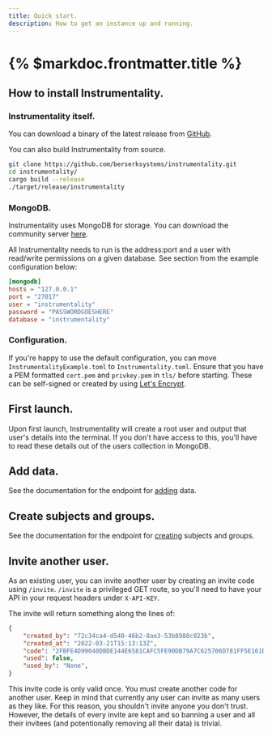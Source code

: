 ```yaml
---
title: Quick start.
description: How to get an instance up and running.
---
```


# {% $markdoc.frontmatter.title %}

## How to install Instrumentality.

### Instrumentality itself.

You can download a binary of the latest release from [GitHub](https://github.com/berserksystems/instrumentality/releases).

You can also build Instrumentality from source.
```bash
git clone https://github.com/berserksystems/instrumentality.git
cd instrumentality/
cargo build --release
./target/release/instrumentality
```

### MongoDB.

Instrumentality uses MongoDB for storage. You can download the community server [here](https://www.mongodb.com/try/download/community).

All Instrumentality needs to run is the address:port and a user with read/write permissions on a given database. See section from the example configuration below:

```toml
[mongodb]
hosts = "127.0.0.1"
port = "27017"
user = "instrumentality"
password = "PASSWORDGOESHERE"
database = "instrumentality"
```

### Configuration.

If you're happy to use the default configuration, you can move `InstrumentalityExample.toml` to `Instrumentality.toml`. Ensure that you have a PEM formatted `cert.pem` and `privkey.pem` in `tls/` before starting. These can be self-signed or created by using [Let's Encrypt](https://letsencrypt.org/getting-started/).

## First launch.

Upon first launch, Instrumentality will create a root user and output that user's details into the terminal. If you don't have access to this, you'll have to read these details out of the users collection in MongoDB.

## Add data.

See the documentation for the endpoint for [adding](/endpoints/add) data.

## Create subjects and groups.

See the documentation for the endpoint for [creating](/endpoints/create) subjects and groups.

## Invite another user.

As an existing user, you can invite another user by creating an invite code using `/invite`. `/invite` is a privileged GET route, so you'll need to have your API in your request headers under `X-API-KEY`.

The invite will return something along the lines of:
```json
{
    "created_by": "72c34ca4-d540-46b2-8ae3-53b8988c023b",
    "created_at": "2022-03-21T15:13:13Z",
    "code": "2FBFE4D99040DBDE144E6581CAFC5FE90DB79A7C625706D781FF5E161D843CFFEE842E3BA4E9C45E98FDA24FE489EDC21E452BEC47E0BC64B6E6176212C29F38",
    "used": false,
    "used_by": "None",
}
```

This invite code is only valid once. You must create another code for another user. Keep in mind that currently any user can invite as many users as they like. For this reason, you shouldn't invite anyone you don't trust. However, the details of every invite are kept and so banning a user and all their invitees (and potentionally removing all their data) is trivial.